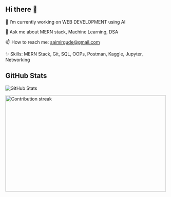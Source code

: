 ## Hi there 👋


🔭 I’m currently working on WEB DEVELOPMENT using AI 

💬 Ask me about MERN stack, Machine Learning, DSA

📫 How to reach me: saimirgude@gmail.com

✨ Skills: MERN Stack, Git, SQL, OOPs, Postman, Kaggle, Jupyter, Networking

## GitHub Stats
![GitHub Stats](https://github-readme-stats.vercel.app/api?username=MirgudeSaikrishna)

<img src="https://streak-stats.demolab.com/?user=MirgudeSaikrishna&theme=radical" alt="Contribution streak" width="500" height="300" margin="0">

